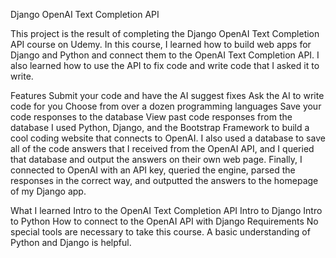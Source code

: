 Django OpenAI Text Completion API

This project is the result of completing the Django OpenAI Text Completion API course on Udemy. In this course, I learned how to build web apps for Django and Python and connect them to the OpenAI Text Completion API. I also learned how to use the API to fix code and write code that I asked it to write.

Features
Submit your code and have the AI suggest fixes
Ask the AI to write code for you
Choose from over a dozen programming languages
Save your code responses to the database
View past code responses from the database
I used Python, Django, and the Bootstrap Framework to build a cool coding website that connects to OpenAI. I also used a database to save all of the code answers that I received from the OpenAI API, and I queried that database and output the answers on their own web page. Finally, I connected to OpenAI with an API key, queried the engine, parsed the responses in the correct way, and outputted the answers to the homepage of my Django app.

What I learned
Intro to the OpenAI Text Completion API
Intro to Django
Intro to Python
How to connect to the OpenAI API with Django
Requirements
No special tools are necessary to take this course. A basic understanding of Python and Django is helpful.
